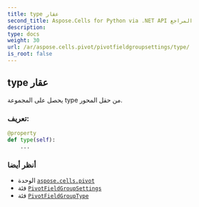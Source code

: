 ```yaml
---
title: type عقار
second_title: Aspose.Cells for Python via .NET API المراجع
description:
type: docs
weight: 30
url: /ar/aspose.cells.pivot/pivotfieldgroupsettings/type/
is_root: false
---
```

##  type عقار

يحصل على المجموعة type من حقل المحور.
###  تعريف:
```python
@property
def type(self):
    ...
```

###  أنظر أيضا
* الوحدة [`aspose.cells.pivot`](../../)
* فئة [`PivotFieldGroupSettings`](/cells/python-net/ar/aspose.cells.pivot/pivotfieldgroupsettings)
* فئة [`PivotFieldGroupType`](/cells/python-net/ar/aspose.cells.pivot/pivotfieldgrouptype)
